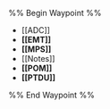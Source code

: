 %% Begin Waypoint %%
- [[ADC]]
- **[[EMT]]**
- **[[MPS]]**
- [[Notes]]
- **[[POM]]**
- **[[PTDU]]**

%% End Waypoint %%
